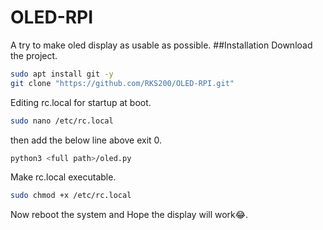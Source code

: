# OLED-RPI
A try to make oled display as usable as possible.
##Installation
Download the project.
~~~bash
sudo apt install git -y
git clone "https://github.com/RKS200/OLED-RPI.git"
~~~
Editing rc.local for startup at boot.
~~~bash
sudo nano /etc/rc.local
~~~
then add the below line above exit 0.
~~~bash
python3 <full path>/oled.py
~~~
Make rc.local executable.
~~~bash
sudo chmod +x /etc/rc.local
~~~
Now reboot the system and Hope the display will work😂.
